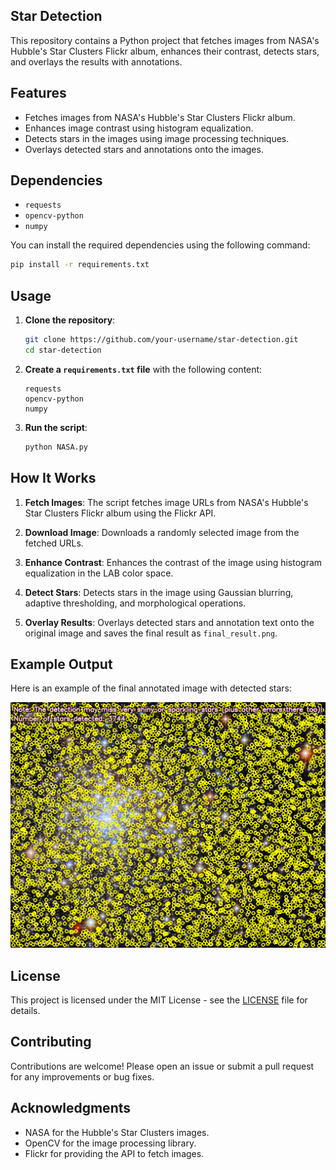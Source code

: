 ## Star Detection

This repository contains a Python project that fetches images from NASA's Hubble's Star Clusters Flickr album, enhances their contrast, detects stars, and overlays the results with annotations.

## Features

- Fetches images from NASA's Hubble's Star Clusters Flickr album.
- Enhances image contrast using histogram equalization.
- Detects stars in the images using image processing techniques.
- Overlays detected stars and annotations onto the images.

## Dependencies

- `requests`
- `opencv-python`
- `numpy`

You can install the required dependencies using the following command:

```sh
pip install -r requirements.txt
```

## Usage

1. **Clone the repository**:

    ```sh
    git clone https://github.com/your-username/star-detection.git
    cd star-detection
    ```

2. **Create a `requirements.txt` file** with the following content:

    ```plaintext
    requests
    opencv-python
    numpy
    ```

3. **Run the script**:

    ```sh
    python NASA.py
    ```

## How It Works

1. **Fetch Images**: The script fetches image URLs from NASA's Hubble's Star Clusters Flickr album using the Flickr API.

2. **Download Image**: Downloads a randomly selected image from the fetched URLs.

3. **Enhance Contrast**: Enhances the contrast of the image using histogram equalization in the LAB color space.

4. **Detect Stars**: Detects stars in the image using Gaussian blurring, adaptive thresholding, and morphological operations.

5. **Overlay Results**: Overlays detected stars and annotation text onto the original image and saves the final result as `final_result.png`.

## Example Output

Here is an example of the final annotated image with detected stars:

![Example Output](final_result.png)

## License

This project is licensed under the MIT License - see the [LICENSE](LICENSE) file for details.

## Contributing

Contributions are welcome! Please open an issue or submit a pull request for any improvements or bug fixes.

## Acknowledgments

- NASA for the Hubble's Star Clusters images.
- OpenCV for the image processing library.
- Flickr for providing the API to fetch images.

